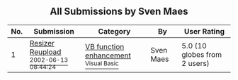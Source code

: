 ﻿<div align="center">

## All Submissions by Sven Maes

</div>

No.  | Submission | Category | By   | User Rating
---- | ---------- | -------- | ---- | -----------
1 | [Resizer Reupload<br /><sup>2002-06-13 08:44:24</sup>](https://github.com/Planet-Source-Code/sven-maes-resizer-reupload__1-35783) | [VB function enhancement<br /><sup>Visual Basic</sup>](../ByCategory/vb-function-enhancement__1-25.md) | Sven Maes | 5.0 (10 globes from 2 users)
